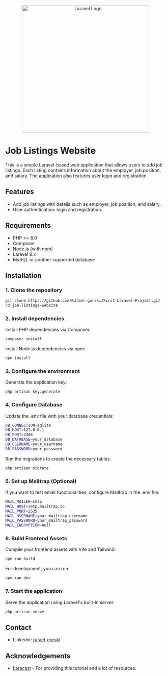 <p align="center"><a href="https://laravel.com" target="_blank"><img src="https://raw.githubusercontent.com/laravel/art/master/logo-lockup/5%20SVG/2%20CMYK/1%20Full%20Color/laravel-logolockup-cmyk-red.svg" width="400" alt="Laravel Logo"></a></p>



# Job Listings Website

This is a simple Laravel-based web application that allows users to add job listings. Each listing contains information about the employer, job position, and salary. The application also features user login and registration.

## Features

- Add job listings with details such as employer, job position, and salary.
- User authentication: login and registration.

## Requirements

- PHP >= 8.0
- Composer
- Node.js (with npm)
- Laravel 9.x
- MySQL or another supported database

## Installation

### 1. Clone the repository

```bash
git clone https://github.com/Rafael-gorski/First-Laravel-Project.git
cd job-listings-website
```

### 2. Install dependencies
Install PHP dependencies via Composer:
```bash
composer install
```
Install Node.js dependencies via npm:
```bash
npm install
```

### 3. Configure the environment
Generate the application key:
```bash
php artisan key:generate
```

### 4. Configure Database
Update the .env file with your database credentials:
```bash
DB_CONNECTION=sqlite
DB_HOST=127.0.0.1
DB_PORT=3306
DB_DATABASE=your_database
DB_USERNAME=your_username
DB_PASSWORD=your_password
```
Run the migrations to create the necessary tables:
```bash
php artisan migrate
```

### 5. Set up Mailtrap (Optional)
If you want to test email functionalities, configure Mailtrap in the .env file:
```bash
MAIL_MAILER=smtp
MAIL_HOST=smtp.mailtrap.io
MAIL_PORT=2525
MAIL_USERNAME=your_mailtrap_username
MAIL_PASSWORD=your_mailtrap_password
MAIL_ENCRYPTION=null
```

### 6. Build Frontend Assets
Compile your frontend assets with Vite and Tailwind:
```bash
npm run build
```
For development, you can run:
```bash
npm run dev
```

### 7. Start the application
Serve the application using Laravel's built-in server:
```bash
php artisan serve
```

## Contact

- Linkedin: [rafael-gorski](https://www.linkedin.com/in/rafael-gorski/)


## Acknowledgements

- [Laracast](https://laracasts.com/) - For providing this tutorial and a lot of resources.
